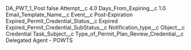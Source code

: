 <?xml version="1.0" encoding="UTF-8"?>
<CustomMetadata xmlns="http://soap.sforce.com/2006/04/metadata" xmlns:xsi="http://www.w3.org/2001/XMLSchema-instance" xmlns:xsd="http://www.w3.org/2001/XMLSchema">
    <label>DA_PWT_1_Post</label>
    <protected>false</protected>
    <values>
        <field>Attempt__c</field>
        <value xsi:type="xsd:double">4.0</value>
    </values>
    <values>
        <field>Days_From_Expiring__c</field>
        <value xsi:type="xsd:double">1.0</value>
    </values>
    <values>
        <field>Email_Template_Name__c</field>
        <value xsi:nil="true"/>
    </values>
    <values>
        <field>Event__c</field>
        <value xsi:type="xsd:string">Post-Expiration</value>
    </values>
    <values>
        <field>Expired_Permit_Credential_Status__c</field>
        <value xsi:type="xsd:string">Expired</value>
    </values>
    <values>
        <field>Expired_Permit_Credential_SubStatus__c</field>
        <value xsi:nil="true"/>
    </values>
    <values>
        <field>Notification_type__c</field>
        <value xsi:nil="true"/>
    </values>
    <values>
        <field>Object__c</field>
        <value xsi:type="xsd:string">Credential</value>
    </values>
    <values>
        <field>Task_Subject__c</field>
        <value xsi:nil="true"/>
    </values>
    <values>
        <field>Type_of_Permit_Plan_Review_Credential__c</field>
        <value xsi:type="xsd:string">Delegated Agent - POWTS</value>
    </values>
</CustomMetadata>
